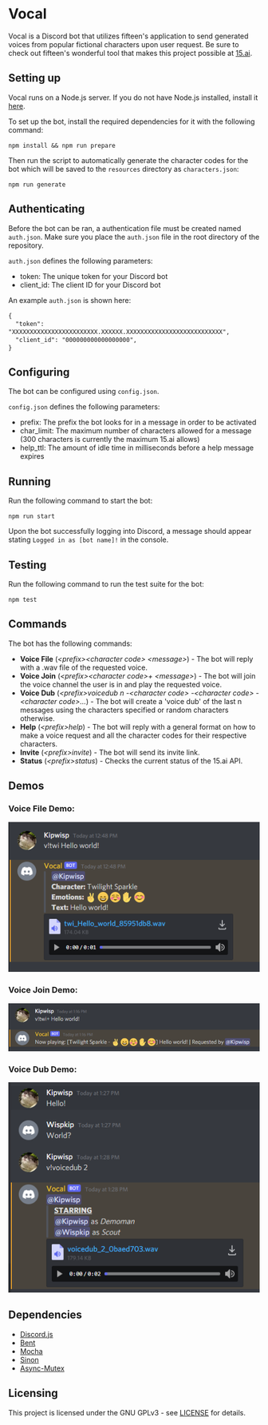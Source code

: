 # Vocal
Vocal is a Discord bot that utilizes fifteen's application to send generated voices from popular fictional characters upon user request. 
Be sure to check out fifteen's wonderful tool that makes this project possible at [15.ai](https://15.ai/).

## Setting up
Vocal runs on a Node.js server. If you do not have Node.js installed, install it [here](https://nodejs.org/en/download/).

To set up the bot, install the required dependencies for it with the following command:
```
npm install && npm run prepare
```
Then run the script to automatically generate the character codes for the bot which will be saved to the `resources` directory as `characters.json`:
```
npm run generate
```

## Authenticating
Before the bot can be ran, a authentication file must be created named `auth.json`. Make sure you place the `auth.json` file in the root directory of the repository.

`auth.json` defines the following parameters:
  * token: The unique token for your Discord bot
  * client_id: The client ID for your Discord bot

An example `auth.json` is shown here:
```
{ 
  "token": "XXXXXXXXXXXXXXXXXXXXXXXX.XXXXXX.XXXXXXXXXXXXXXXXXXXXXXXXXXX",
  "client_id": "000000000000000000",
}
```

## Configuring
The bot can be configured using `config.json`. 

`config.json` defines the following parameters:
  * prefix: The prefix the bot looks for in a message in order to be activated
  * char_limit: The maximum number of characters allowed for a message (300 characters is currently the maximum 15.ai allows)
  * help_ttl: The amount of idle time in milliseconds before a help message expires

## Running
Run the following command to start the bot:
```
npm run start
```
Upon the bot successfully logging into Discord, a message should appear stating `Logged in as [bot name]!` in the console.

## Testing
Run the following command to run the test suite for the bot:
```
npm test
```

## Commands
The bot has the following commands:

 * **Voice File** (_\<prefix\>\<character code\> \<message\>_) - The bot will reply with a .wav file of the requested voice.
 * **Voice Join** (_\<prefix\>\<character code\>+ \<message\>_) - The bot will join the voice channel the user is in and play the requested voice.
 * **Voice Dub** (_\<prefix\>voicedub n -\<character code\> -\<character code\> -\<character code\>..._) - The bot will create a 'voice dub' of the last n messages using the characters specified or random characters otherwise.
 * **Help** (_\<prefix\>help_) - The bot will reply with a general format on how to make a voice request and all the character codes for their respective characters.
 * **Invite** (_\<prefix\>invite_) - The bot will send its invite link.
 * **Status** (_\<prefix\>status_) - Checks the current status of the 15.ai API.

## Demos

### Voice File Demo:

![Voice File Demo](./demo/voice_file.png)

### Voice Join Demo:

![Voice File Demo](./demo/voice_join.png)

### Voice Dub Demo:

![Voice File Demo](./demo/voice_dub.png)

## Dependencies
  * [Discord.js](https://discord.js.org/)
  * [Bent](https://github.com/mikeal/bent)
  * [Mocha](https://mochajs.org/)
  * [Sinon](https://sinonjs.org/)
  * [Async-Mutex](https://www.npmjs.com/package/async-mutex)

## Licensing
This project is licensed under the GNU GPLv3 - see [LICENSE](https://raw.githubusercontent.com/Kipwisp/vocal/master/LICENSE?token=AOSFA3HRIRAR4EIZHD4QQC26RUHEO) for details.

